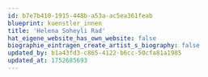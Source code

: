 ```yaml
---
id: b7e7b410-1915-448b-a53a-ac5ea361feab
blueprint: kuenstler_innen
title: 'Helena Soheyli Rad'
hat_eigene_website_has_own_website: false
biographie_eintragen_create_artist_s_biography: false
updated_by: b1a43fd3-c865-4122-b6cc-50cfa81a1985
updated_at: 1752685693
---
```

